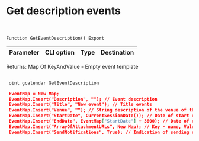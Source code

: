 ﻿---
sidebar_position: 1
---

# Get description events 



<br/>


`Function GetEventDescription() Export`

 | Parameter | CLI option | Type | Destination |
 |-|-|-|-|

 
 Returns: Map Of KeyAndValue - Empty event template





	


```sh title="CLI command example"
 
 oint gcalendar GetEventDescription

```

```json title="Result"
 EventMap = New Map;
 EventMap.Insert("Description", ""); // Event description
 EventMap.Insert("Title", "New event"); // Title events
 EventMap.Insert("Venue", ""); // String description of the venue of the event
 EventMap.Insert("StartDate", CurrentSessionDate()); // Date of start events
 EventMap.Insert("EndDate", EventMap["StartDate"] + 3600); // Date of end events
 EventMap.Insert("ArrayOfAttachmentURLs", New Map); // Key - name, Value - URL to file
 EventMap.Insert("SendNotifications", True); // Indication of sending notifications to participants
```
